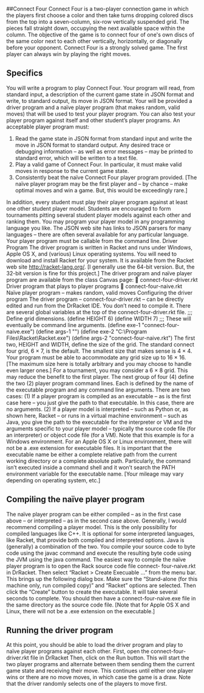 ##Connect Four
Connect Four is a two-player connection game in which the players first choose a color and then take turns dropping colored discs from 
the top into a seven-column, six-row vertically suspended grid. The pieces fall straight down, occupying the next available space within 
the column. The objective of the game is to connect four of one's own discs of the same color next to each other vertically, horizontally,
or diagonally before your opponent. Connect Four is a strongly solved game. The first player can always win by playing the right moves.

## Specifics
You will write a program to play Connect Four. Your program will read, from standard input, a description of the current game state in 
JSON format and write, to standard output, its move in JSON format. Your will be provided a driver program and a naïve player program 
(that makes random, valid moves) that will be used to test your player program. You can also test your player program against itself 
and other student’s player programs.
An acceptable player program must:
1. Read the game state in JSON format from standard input and write the move in JSON format to standard output. 
Any desired trace or debugging information – as well as error messages – may be printed to standard error, which will be written 
to a text file.
2. Play a valid game of Connect Four. In particular, it must make valid moves in response to the current game state.
3. Consistently beat the naïve Connect Four player program provided. [The naïve player program may be the first player and – by chance 
– make optimal moves and win a game. But, this would be exceedingly rare.]

In addition, every student must play their player program against at least one other student player model. Students are encouraged to
form tournaments pitting several student player models against each other and ranking them.
You may program your player model in any programming language you like. The JSON web site has links to JSON parsers for many languages – 
there are often several available for any particular language. Your player program must be callable from the command line.
Driver Program
The driver program is written in Racket and runs under Windows, Apple OS X, and (various) Linux operating systems. You will need to 
download and install Racket for your system. It is available from the Racket web site http://racket-lang.org/. [I generally use the 64-bit
version. But, the 32-bit version is fine for this project.]
The driver program and naïve player program are available from the class Canvas page:
 connect-four-driver.rkt Driver program that plays to player programs
 connect-four-naive.rkt Naïve player program – makes random, valid moves Configuring the driver program
The driver program – connect-four-driver.rkt – can be directly edited and run from the DrRacket IDE. You don’t need to compile it.
There are several global variables at the top of the connect-four-driver.rkt file.
;;; Define grid dimensions.
(define HEIGHT 6) (define WIDTH 7)
;;; These will eventually be command line arguments.
(define exe-1 "connect-four-naive.exe")
(define args-1 "")
(define exe-2 "C:\\Program Files\\Racket\\Racket.exe") (define args-2 "connect-four-naive.rkt")
The first two, HEIGHT and WIDTH, define the size of the grid. The standard connect four grid, 6 × 7, is the default. 
The smallest size that makes sense is 4 × 4. Your program must be able to accommodate any grid size up to 16 × 16. [The maximum size 
here is totally arbitrary and you may choose to handle even larger ones.] For a tournament, you may consider a 6 × 8 grid. This may 
reduce the benefit to the first player.
The next group of four (4) define the two (2) player program command lines. Each is defined by the name of the executable program and 
any command line arguments. There are two cases: (1) If a player program is compiled as an executable – as is the first case here – you 
just give the path to that executable. In this case, there are no arguments. (2) If a player model is interpreted – such as Python or, 
as shown here, Racket – or runs in a virtual machine environment – such as Java, you give the path to the executable for the 
interpreter or VM and the arguments specific to your player model – typically the source code file (for an interpreter) or object code 
file (for a VM).
Note that this example is for a Windows environment. For an Apple OS X or Linux environment, there will not be a .exe extension for 
executable files.
It is important that the executable name be either a complete relative path from the current working directory or a complete absolute
path. Particularly, the command isn’t executed inside a command shell and it won’t search the PATH environment variable for the 
executable name. [Your mileage may vary depending on operating system, etc.]
## Compiling the naïve player program
The naïve player program can be either compiled – as in the first case above – or interpreted – as in the second case above. Generally,
I would recommend compiling a player model. This is the only possibility for compiled languages like C++. It is optional for some 
interpreted languages, like Racket, that provide both compiled and interpreted options. Java is (generally) a combination of the two. 
You compile your source code to byte code using the javac command and execute the resulting byte code using the JVM using the java 
command.
The easiest way to compile the naïve player program is to open the Rack source code file connect- four-naive.rkt in DrRacket. Then 
select “Racket > Create Execuable ...” from the menu bar. This brings up the following dialog box.
 Make sure the “Stand-alone (for this machine only, run compiled copy)” and “Racket” options are selected. Then click the “Create” 
 button to create the executable. It will take several seconds to complete. You should then have a connect-four-naive.exe file in the 
 same directory as the source code file. [Note that for Apple OS X and Linux, there will not be a .exe extension on the executable.]


## Running the driver program
At this point, you should be able to load the driver program and play to naïve player programs against each other. First, open the 
connect-four-driver.rkt file in DrRacket
Then, click on the Run button. This will start the two player programs and alternate between them sending them the current game state 
and receiving their move. This continues until either one player wins or there are no move moves, in which case the game is a draw. 
Note that the driver randomly selects one of the players to move first.
